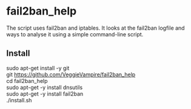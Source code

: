 # fail2ban_help
The script uses fail2ban and iptables. It looks at the fail2ban logfile and ways to analyse it using a simple command-line script.

## Install<br>
sudo apt-get install -y git<br>
git https://github.com/VeggieVampire/fail2ban_help<br>
cd fail2ban_help<br>
sudo apt-get -y install dnsutils<br>
sudo apt-get -y install fail2ban<br>
./install.sh<br>
